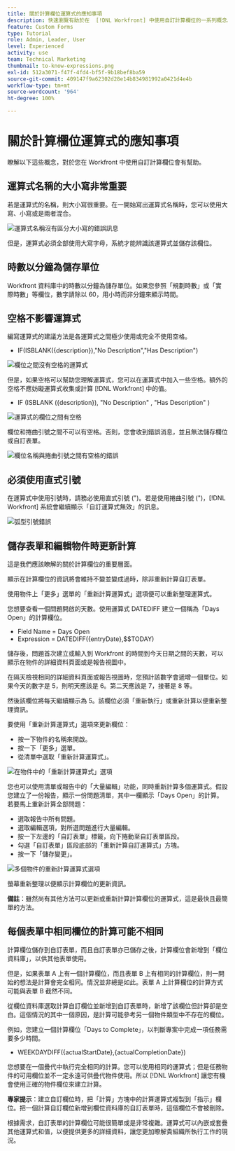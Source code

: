 ```yaml
---
title: 關於計算欄位運算式的應知事項
description: 快速瀏覽有助於在  [!DNL Workfront] 中使用自訂計算欄位的一系列概念。
feature: Custom Forms
type: Tutorial
role: Admin, Leader, User
level: Experienced
activity: use
team: Technical Marketing
thumbnail: to-know-expressions.png
exl-id: 512a3071-f47f-4fd4-bf5f-9b18bef8ba59
source-git-commit: 409147f9a62302d28e14b834981992a0421d4e4b
workflow-type: tm+mt
source-wordcount: '964'
ht-degree: 100%

---
```


# 關於計算欄位運算式的應知事項

瞭解以下這些概念，對於您在 Workfront 中使用自訂計算欄位會有幫助。

## 運算式名稱的大小寫非常重要

若是運算式的名稱，則大小寫很重要。在一開始寫出運算式名稱時，您可以使用大寫、小寫或是兩者混合。

![運算式名稱沒有區分大小寫的錯誤訊息](assets/T2K01.png)

但是，運算式必須全部使用大寫字母，系統才能辨識該運算式並儲存該欄位。



## 時數以分鐘為儲存單位

Workfront 資料庫中的時數以分鐘為儲存單位。如果您參照「規劃時數」或「實際時數」等欄位，數字請除以 60，用小時而非分鐘來顯示時間。

## 空格不影響運算式

編寫運算式的建議方法是各運算式之間極少使用或完全不使用空格。

* IF(ISBLANK({description}),&quot;No Description&quot;,&quot;Has Description&quot;)

![欄位之間沒有空格的運算式](assets/T2K02.png)

但是，如果空格可以幫助您理解運算式，您可以在運算式中加入一些空格。額外的空格不應妨礙運算式收集或計算 [!DNL Workfront] 中的值。

* IF (ISBLANK ({description}), &quot;No Description&quot; , &quot;Has Description&quot; )

![運算式的欄位之間有空格](assets/T2K03.png)

欄位和捲曲引號之間不可以有空格。否則，您會收到錯誤消息，並且無法儲存欄位或自訂表單。

![欄位名稱與捲曲引號之間有空格的錯誤](assets/T2K04.png)

## 必須使用直式引號

在運算式中使用引號時，請務必使用直式引號 (&quot;)。若是使用捲曲引號 (&quot;)，[!DNL Workfront] 系統會繼續顯示「自訂運算式無效」的訊息。

![弧型引號錯誤](assets/T2K05.png)

## 儲存表單和編輯物件時更新計算

這是我們應該瞭解的關於計算欄位的重要層面。

顯示在計算欄位的資訊將會維持不變並變成過時，除非重新計算自訂表單。

使用物件上「更多」選單的「重新計算運算式」選項便可以重新整理運算式。

您想要查看一個問題開啟的天數。使用運算式 DATEDIFF 建立一個稱為「Days Open」的計算欄位。

* Field Name = Days Open
* Expression = DATEDIFF({entryDate},$$TODAY)

儲存後，問題首次建立或輸入到 Workfront 的時間到今天日期之間的天數，可以顯示在物件的詳細資料頁面或是報告視圖中。

在隔天檢視相同的詳細資料頁面或報告視圖時，您預計該數字會遞增一個單位。如果今天的數字是 5，則明天應該是 6。第二天應該是 7，接著是 8 等。

然後該欄位將每天繼續顯示為 5。該欄位必須「重新執行」或重新計算以便重新整理資訊。

要使用「重新計算運算式」選項來更新欄位：

* 按一下物件的名稱來開啟。
* 按一下「更多」選單。
* 從清單中選取「重新計算運算式」。

![在物件中的「重新計算運算式」選項](assets/T2K06.png)

您也可以使用清單或報告中的「大量編輯」功能，同時重新計算多個運算式。假設您建立了一份報告，顯示一份問題清單，其中一欄顯示「Days Open」的計算。若要馬上重新計算全部問題：

* 選取報告中所有問題。
* 選取編輯選項，對所選問題進行大量編輯。
* 按一下左邊的「自訂表單」標籤，向下捲動至自訂表單區段。
* 勾選「自訂表單」區段底部的「重新計算自訂運算式」方塊。
* 按一下「儲存變更」。

![多個物件的重新計算運算式選項](assets/T2K07.png)

螢幕重新整理以便顯示計算欄位的更新資訊。

**備註**：雖然尚有其他方法可以更新或重新計算計算欄位的運算式，這是最快且最簡單的方法。

## 每個表單中相同欄位的計算可能不相同

計算欄位儲存到自訂表單，而且自訂表單亦已儲存之後，計算欄位會新增到「欄位資料庫」，以供其他表單使用。

但是，如果表單 A 上有一個計算欄位，而且表單 B 上有相同的計算欄位，則一開始的想法是計算會完全相同。情況並非總是如此。表單 A 上計算欄位的計算方式可能與表單 B 截然不同。

從欄位資料庫選取計算自訂欄位並新增到自訂表單時，新增了該欄位但計算卻是空白。這個情況的其中一個原因，是計算可能參考另一個物件類型中不存在的欄位。

例如，您建立一個計算欄位「Days to Complete」，以判斷專案中完成一項任務需要多少時間。

* WEEKDAYDIFF({actualStartDate},{actualCompletionDate})

您想要在一個疊代中執行完全相同的計算。您可以使用相同的運算式；但是任務物件的可用欄位並不一定永遠可供疊代物件使用。所以 [!DNL Workfront] 讓您有機會使用正確的物件欄位來建立計算。

**專家提示**：建立自訂欄位時，把「計算」方塊中的計算運算式複製到「指示」欄位。把一個計算自訂欄位新增到欄位資料庫的自訂表單時，這個欄位不會被刪除。

根據需求，自訂表單的計算欄位可能很簡單或是非常複雜。運算式可以內嵌或套疊其他運算式和值，以便提供更多的詳細資料，讓您更加瞭解貴組織所執行工作的現況。

<!--Depending on the need, calculated fields in custom forms can be quite simple or very complex. Expressions can embed, or nest, other expressions and values to provide the level of detail needed to get a better picture of what is going on with the work being done at your organization. 

Most of the examples and exercises in this course have been relatively simple to provide a base understanding of the expressions most commonly used and how to build those expressions in a custom calculated field. 

Now you're ready to start building your own calculated custom fields.-->
